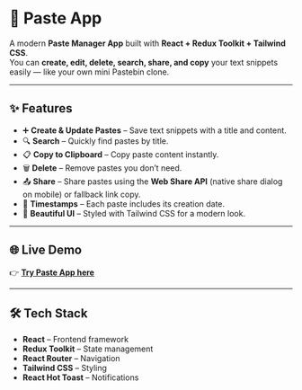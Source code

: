 # 📝 Paste App

A modern **Paste Manager App** built with **React + Redux Toolkit + Tailwind CSS**.  
You can **create, edit, delete, search, share, and copy** your text snippets easily — like your own mini Pastebin clone.

---

## ✨ Features

- ➕ **Create & Update Pastes** – Save text snippets with a title and content.
- 🔍 **Search** – Quickly find pastes by title.
- 📋 **Copy to Clipboard** – Copy paste content instantly.
- 🗑 **Delete** – Remove pastes you don’t need.
- 📤 **Share** – Share pastes using the **Web Share API** (native share dialog on mobile) or fallback link copy.
- 📅 **Timestamps** – Each paste includes its creation date.
- 🎨 **Beautiful UI** – Styled with Tailwind CSS for a modern look.

---

## 🌐 Live Demo

👉 [**Try Paste App here**](https://paste-app-we5l.vercel.app/)  

---

## 🛠 Tech Stack

- **React** – Frontend framework  
- **Redux Toolkit** – State management  
- **React Router** – Navigation  
- **Tailwind CSS** – Styling  
- **React Hot Toast** – Notifications  
